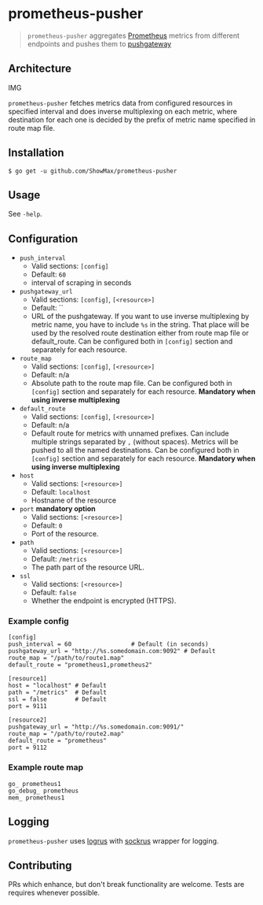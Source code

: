 # prometheus-pusher
> `prometheus-pusher` aggregates [Prometheus](https://prometheus.io/) metrics from different endpoints and pushes them to [pushgateway](https://github.com/prometheus/pushgateway)

## Architecture
IMG

`prometheus-pusher` fetches metrics data from configured resources in specified interval and does inverse multiplexing on each metric, where destination for each one is decided by the prefix of metric name specified in route map file.

## Installation
```
$ go get -u github.com/ShowMax/prometheus-pusher
```

## Usage
See `-help`.

## Configuration

- `push_interval`
  - Valid sections: `[config]`
  - Default: `60`
  - interval of scraping in seconds
- `pushgateway_url`
  - Valid sections: `[config]`, `[<resource>]`
  - Default: ``
  - URL of the pushgateway. If you want to use inverse multiplexing by metric name, you have to include `%s` in the string. That place will be used by the resolved route destination either from route map file or default_route. Can be configured both in `[config]` section and separately for each resource.
- `route_map`
  - Valid sections: `[config]`, `[<resource>]`
  - Default: n/a
  - Absolute path to the route map file. Can be configured both in `[config]` section and separately for each resource. **Mandatory when using inverse multiplexing**
- `default_route`
  - Valid sections: `[config]`, `[<resource>]`
  - Default: n/a
  - Default route for metrics with unnamed prefixes. Can include multiple strings separated by `,` (without spaces). Metrics will be pushed to all the named destinations. Can be configured both in `[config]` section and separately for each resource. **Mandatory when using inverse multiplexing**
- `host`
  - Valid sections: `[<resource>]`
  - Default: `localhost`
  - Hostname of the resource
- `port` **mandatory option**
  - Valid sections: `[<resource>]`
  - Default: `0`
  - Port of the resource.
- `path`
  - Valid sections: `[<resource>]`
  - Default: `/metrics`
  - The path part of the resource URL.
- `ssl`
  - Valid sections: `[<resource>]`
  - Default: `false`
  - Whether the endpoint is encrypted (HTTPS).


### Example config

```
[config]
push_interval = 60                 # Default (in seconds)
pushgateway_url = "http://%s.somedomain.com:9092" # Default
route_map = "/path/to/route1.map"
default_route = "prometheus1,prometheus2"

[resource1]
host = "localhost" # Default
path = "/metrics"  # Default
ssl = false        # Default
port = 9111

[resource2]
pushgateway_url = "http://%s.somedomain.com:9091/"
route_map = "/path/to/route2.map"
default_route = "prometheus"
port = 9112
```

### Example route map
```
go_ prometheus1
go_debug_ prometheus
mem_ prometheus1
```


## Logging
`prometheus-pusher` uses [logrus](https://github.com/Sirupsen/logrus/) with [sockrus](https://github.com/ShowMax/sockrus) wrapper for logging.

## Contributing
PRs which enhance, but don't break functionality are welcome. Tests are requires whenever possible.

